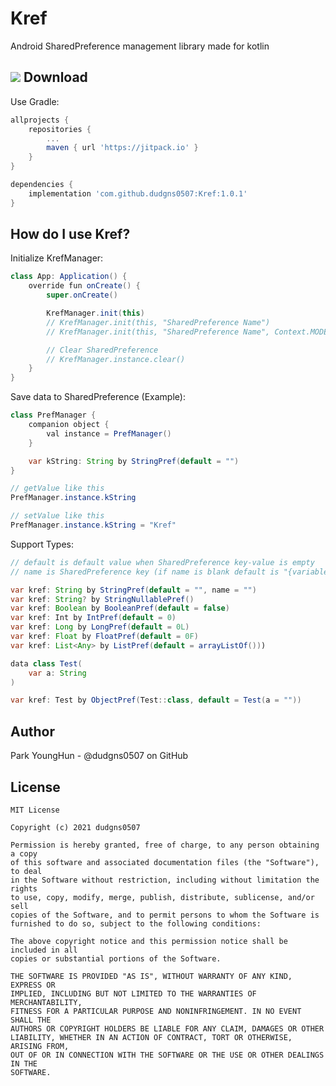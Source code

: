 # Kref
 Android SharedPreference management library made for kotlin

 [![](https://jitpack.io/v/dudgns0507/kref.svg)](https://jitpack.io/#dudgns0507/kref)
Download
-------------------

Use Gradle:

```gradle
allprojects {
    repositories {
        ...
        maven { url 'https://jitpack.io' }
    }
}

dependencies {
    implementation 'com.github.dudgns0507:Kref:1.0.1'
}
```


How do I use Kref?
-------------------

Initialize KrefManager:

```java
class App: Application() {
    override fun onCreate() {
        super.onCreate()

        KrefManager.init(this)
        // KrefManager.init(this, "SharedPreference Name")
        // KrefManager.init(this, "SharedPreference Name", Context.MODE_PRIVATE)

        // Clear SharedPreference
        // KrefManager.instance.clear()
    }
}
```

Save data to SharedPreference (Example):

```java
class PrefManager {
    companion object {
        val instance = PrefManager()
    }

    var kString: String by StringPref(default = "")
}

// getValue like this
PrefManager.instance.kString

// setValue like this
PrefManager.instance.kString = "Kref"
```

Support Types:

```java
// default is default value when SharedPreference key-value is empty
// name is SharedPreference key (if name is blank default is "{variable name}_Kref")

var kref: String by StringPref(default = "", name = "")
var kref: String? by StringNullablePref()
var kref: Boolean by BooleanPref(default = false)
var kref: Int by IntPref(default = 0)
var kref: Long by LongPref(default = 0L)
var kref: Float by FloatPref(default = 0F)
var kref: List<Any> by ListPref(default = arrayListOf()))

data class Test(
    var a: String
)

var kref: Test by ObjectPref(Test::class, default = Test(a = ""))
```

Author
------
Park YoungHun - @dudgns0507 on GitHub

License
-------
```
MIT License

Copyright (c) 2021 dudgns0507

Permission is hereby granted, free of charge, to any person obtaining a copy
of this software and associated documentation files (the "Software"), to deal
in the Software without restriction, including without limitation the rights
to use, copy, modify, merge, publish, distribute, sublicense, and/or sell
copies of the Software, and to permit persons to whom the Software is
furnished to do so, subject to the following conditions:

The above copyright notice and this permission notice shall be included in all
copies or substantial portions of the Software.

THE SOFTWARE IS PROVIDED "AS IS", WITHOUT WARRANTY OF ANY KIND, EXPRESS OR
IMPLIED, INCLUDING BUT NOT LIMITED TO THE WARRANTIES OF MERCHANTABILITY,
FITNESS FOR A PARTICULAR PURPOSE AND NONINFRINGEMENT. IN NO EVENT SHALL THE
AUTHORS OR COPYRIGHT HOLDERS BE LIABLE FOR ANY CLAIM, DAMAGES OR OTHER
LIABILITY, WHETHER IN AN ACTION OF CONTRACT, TORT OR OTHERWISE, ARISING FROM,
OUT OF OR IN CONNECTION WITH THE SOFTWARE OR THE USE OR OTHER DEALINGS IN THE
SOFTWARE.
```